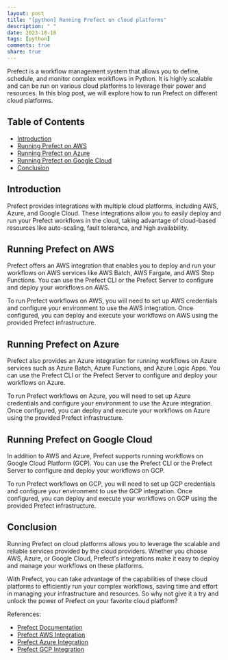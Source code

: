 ```yaml
---
layout: post
title: "[python] Running Prefect on cloud platforms"
description: " "
date: 2023-10-18
tags: [python]
comments: true
share: true
---
```


Prefect is a workflow management system that allows you to define, schedule, and monitor complex workflows in Python. It is highly scalable and can be run on various cloud platforms to leverage their power and resources. In this blog post, we will explore how to run Prefect on different cloud platforms.

## Table of Contents

- [Introduction](#introduction)
- [Running Prefect on AWS](#running-prefect-on-aws)
- [Running Prefect on Azure](#running-prefect-on-azure)
- [Running Prefect on Google Cloud](#running-prefect-on-google-cloud)
- [Conclusion](#conclusion)

## Introduction
Prefect provides integrations with multiple cloud platforms, including AWS, Azure, and Google Cloud. These integrations allow you to easily deploy and run your Prefect workflows in the cloud, taking advantage of cloud-based resources like auto-scaling, fault tolerance, and high availability.

## Running Prefect on AWS
Prefect offers an AWS integration that enables you to deploy and run your workflows on AWS services like AWS Batch, AWS Fargate, and AWS Step Functions. You can use the Prefect CLI or the Prefect Server to configure and deploy your workflows on AWS.

To run Prefect workflows on AWS, you will need to set up AWS credentials and configure your environment to use the AWS integration. Once configured, you can deploy and execute your workflows on AWS using the provided Prefect infrastructure.

## Running Prefect on Azure
Prefect also provides an Azure integration for running workflows on Azure services such as Azure Batch, Azure Functions, and Azure Logic Apps. You can use the Prefect CLI or the Prefect Server to configure and deploy your workflows on Azure.

To run Prefect workflows on Azure, you will need to set up Azure credentials and configure your environment to use the Azure integration. Once configured, you can deploy and execute your workflows on Azure using the provided Prefect infrastructure.

## Running Prefect on Google Cloud
In addition to AWS and Azure, Prefect supports running workflows on Google Cloud Platform (GCP). You can use the Prefect CLI or the Prefect Server to configure and deploy your workflows on GCP.

To run Prefect workflows on GCP, you will need to set up GCP credentials and configure your environment to use the GCP integration. Once configured, you can deploy and execute your workflows on GCP using the provided Prefect infrastructure.

## Conclusion
Running Prefect on cloud platforms allows you to leverage the scalable and reliable services provided by the cloud providers. Whether you choose AWS, Azure, or Google Cloud, Prefect's integrations make it easy to deploy and manage your workflows on these platforms.

With Prefect, you can take advantage of the capabilities of these cloud platforms to efficiently run your complex workflows, saving time and effort in managing your infrastructure and resources. So why not give it a try and unlock the power of Prefect on your favorite cloud platform?

References:
- [Prefect Documentation](https://docs.prefect.io/)
- [Prefect AWS Integration](https://docs.prefect.io/core/integrations/aws.html)
- [Prefect Azure Integration](https://docs.prefect.io/core/integrations/azure.html)
- [Prefect GCP Integration](https://docs.prefect.io/core/integrations/gcp.html)